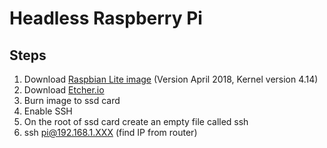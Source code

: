 # Headless Raspberry Pi

## Steps
1. Download [Raspbian Lite image](https://www.raspberrypi.org/downloads/raspbian/) (Version April 2018, Kernel version 4.14)
1. Download [Etcher.io](https://etcher.io/)
1. Burn image to ssd card
1. Enable SSH
  1. On the root of ssd card create an empty file called ssh
1. ssh pi@192.168.1.XXX (find IP from router)
